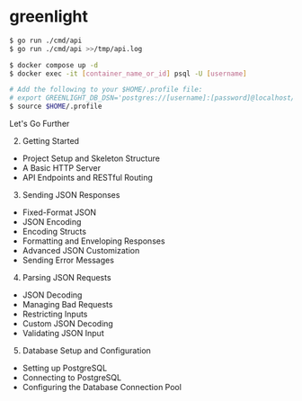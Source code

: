 # greenlight

```bash
$ go run ./cmd/api
$ go run ./cmd/api >>/tmp/api.log

$ docker compose up -d
$ docker exec -it [container_name_or_id] psql -U [username]

# Add the following to your $HOME/.profile file:
# export GREENLIGHT_DB_DSN='postgres://[username]:[password]@localhost/greenlight'
$ source $HOME/.profile
```

Let's Go Further

2. Getting Started

- Project Setup and Skeleton Structure
- A Basic HTTP Server
- API Endpoints and RESTful Routing

3. Sending JSON Responses

- Fixed-Format JSON
- JSON Encoding
- Encoding Structs
- Formatting and Enveloping Responses
- Advanced JSON Customization
- Sending Error Messages

4. Parsing JSON Requests

- JSON Decoding
- Managing Bad Requests
- Restricting Inputs
- Custom JSON Decoding
- Validating JSON Input

5. Database Setup and Configuration

- Setting up PostgreSQL
- Connecting to PostgreSQL
- Configuring the Database Connection Pool
